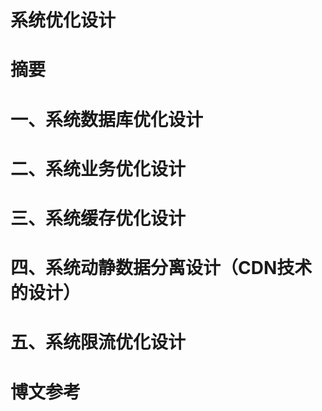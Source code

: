 # 系统优化设计


# 摘要


# 一、系统数据库优化设计


# 二、系统业务优化设计


# 三、系统缓存优化设计


# 四、系统动静数据分离设计（CDN技术的设计）



# 五、系统限流优化设计



# 博文参考


